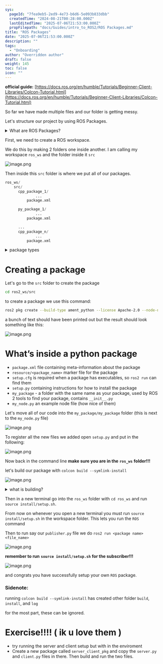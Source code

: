```yaml
---
sys:
  pageId: "7fea9eb5-2ed9-4e73-b6d6-5e093b833dbb"
  createdTime: "2024-08-21T00:28:00.000Z"
  lastEditedTime: "2025-07-06T21:53:00.000Z"
  propFilepath: "docs/Guides/intro_to_ROS2/ROS Packages.md"
title: "ROS Packages"
date: "2025-07-06T21:53:00.000Z"
description: ""
tags:
  - "Onboarding"
author: "Overridden author"
draft: false
weight: 145
toc: false
icon: ""
---
```


**official guide:** [https://docs.ros.org/en/humble/Tutorials/Beginner-Client-Libraries/Colcon-Tutorial.html](https://docs.ros.org/en/humble/Tutorials/Beginner-Client-Libraries/Colcon-Tutorial.html)

So far we have made multiple files and our folder is getting messy.

Let's structure our project by using ROS Packages.

<details>
      <summary>What are ROS Packages?</summary>
      ROS Packages are, as the name implies, packages of code that are highly sharable between ROS developers.
  </details>

First, we need to create a ROS workspace.

We do this by making 2 folders one inside another. I am calling my workspace `ros_ws` and the folder inside it `src`

![image.png](https://prod-files-secure.s3.us-west-2.amazonaws.com/d518164a-d88e-44d1-a4ee-3adb3bd8bce0/70706947-fd18-4537-a67b-e12946812d31/image.png?X-Amz-Algorithm=AWS4-HMAC-SHA256&X-Amz-Content-Sha256=UNSIGNED-PAYLOAD&X-Amz-Credential=ASIAZI2LB4663ZFIYJHY%2F20250803%2Fus-west-2%2Fs3%2Faws4_request&X-Amz-Date=20250803T051900Z&X-Amz-Expires=3600&X-Amz-Security-Token=IQoJb3JpZ2luX2VjEOv%2F%2F%2F%2F%2F%2F%2F%2F%2F%2FwEaCXVzLXdlc3QtMiJIMEYCIQCbL79GBXcTp%2BVdo8sH%2BM5k0RBmRJlvSRc1mzdGOdrlcQIhAKL%2BnziyYj3i7kHV8%2BQ1oz%2BlWXovb45%2B424gsZ5lXPafKv8DCCQQABoMNjM3NDIzMTgzODA1IgxZcQ%2BTOSj8qByItSEq3APq34%2FEzzTIuNWQPaqlujwO2JVEpIUnOW4f4iQw1IbMp9Lm3vQNG0JCDtccSQPXgRw63GYeiEsA8Xbcl5JS1IsQdtHogbVwXF%2FlhdlxadyPzk%2B6tcEjYAuDzELqGBhtS269LnCuY3vxw2wtXkHKG8E5D1mgL%2BOU5yBFeAfCnjAFGrtukqKz7Pje6LbO%2BtHsbJZMAoJ8mamlfy%2FY8bCr20Tf0wc7G93isg4xJd11M6vIj591NcE01YHE9sv7HcgDQU7CQ%2FrCr9wcj%2FO15%2FKHaTkF56rcWvxrdYWpt7mB1LSkVqs9%2BlQepFSr4AyuTZ05YfZKrcKK6m7BYnvgTp5l3Eti5njEDzGbc8v0KyQrajW6P3ci%2B1jkvc51bL23iaUl6fw31tz2Koc7tH079F2Ch2EWzn8mrQqbXdGKnb4UEEeg1jQSMt%2ByjQ6L%2F%2BN2FPj5zd%2Bon%2FZBqeHP3Hm4yAywFKJUbF6XtV9gKFuHVC60jnz3QsnEKxHMjrRQEKRafTcwIQPRjYejhCufl7DNL2fH6Uy99MY9u6jlpyi00qPe5t2p%2BlrizY6KZYCuSiCoyWUGy1sAHfwGFLGiQfSXrzNVKGgtWDevwu5frc%2BvPJIhR%2BuPbIrTmyD9bZk6ffnnTTDvn7vEBjqkAQCCodZLzN%2FXgOQOj7dlM6qEBL1BAsIud%2F6mH3p1N%2F7OHIpEgyLkKIUaDY7QAtUtxc4soPe%2F4Ov3Y2jz%2FMZWizOOV%2FZp2nVXTPTnH3gpVolyIDETpUJ1h0F4ecQXvH3RG2XNETO%2FwSUwFwzMdd8NbHKB9tM9%2BICVzeDDU85EchNK3tFvslaOAJia2oIjwVIExRUro0iPQp0gf%2FP1SqGLNOChTiqo&X-Amz-Signature=aa5db5dc1eb0d76eeb04e80a75fedcaeae9b3014633832076dbb835ba4900676&X-Amz-SignedHeaders=host&x-amz-checksum-mode=ENABLED&x-id=GetObject)

Then inside this `src` folder is where we put all of our packages.

```python
ros_ws/
    src/
      cpp_package_1/
		      ...
          package.xml

      py_package_1/
		      ...
          package.xml

      ...
      cpp_package_n/
		      ...
          package.xml

```

<details>

<summary>package types</summary>

packages can be either `C++` or python.

the intern file structure is different for each but for this guide we will stick to creating python packages

</details>

# Creating a package

Let's go to the `src` folder to create the package

```bash
cd ros2_ws/src
```

to create a package we use this command:

```bash
ros2 pkg create --build-type ament_python --license Apache-2.0 --node-name my_node my_package
```

a bunch of text should have been printed out but the result should look something like this:

![image.png](https://prod-files-secure.s3.us-west-2.amazonaws.com/d518164a-d88e-44d1-a4ee-3adb3bd8bce0/e6cf1e3f-8512-4a3e-b131-079f800bf3e8/image.png?X-Amz-Algorithm=AWS4-HMAC-SHA256&X-Amz-Content-Sha256=UNSIGNED-PAYLOAD&X-Amz-Credential=ASIAZI2LB4663ZFIYJHY%2F20250803%2Fus-west-2%2Fs3%2Faws4_request&X-Amz-Date=20250803T051900Z&X-Amz-Expires=3600&X-Amz-Security-Token=IQoJb3JpZ2luX2VjEOv%2F%2F%2F%2F%2F%2F%2F%2F%2F%2FwEaCXVzLXdlc3QtMiJIMEYCIQCbL79GBXcTp%2BVdo8sH%2BM5k0RBmRJlvSRc1mzdGOdrlcQIhAKL%2BnziyYj3i7kHV8%2BQ1oz%2BlWXovb45%2B424gsZ5lXPafKv8DCCQQABoMNjM3NDIzMTgzODA1IgxZcQ%2BTOSj8qByItSEq3APq34%2FEzzTIuNWQPaqlujwO2JVEpIUnOW4f4iQw1IbMp9Lm3vQNG0JCDtccSQPXgRw63GYeiEsA8Xbcl5JS1IsQdtHogbVwXF%2FlhdlxadyPzk%2B6tcEjYAuDzELqGBhtS269LnCuY3vxw2wtXkHKG8E5D1mgL%2BOU5yBFeAfCnjAFGrtukqKz7Pje6LbO%2BtHsbJZMAoJ8mamlfy%2FY8bCr20Tf0wc7G93isg4xJd11M6vIj591NcE01YHE9sv7HcgDQU7CQ%2FrCr9wcj%2FO15%2FKHaTkF56rcWvxrdYWpt7mB1LSkVqs9%2BlQepFSr4AyuTZ05YfZKrcKK6m7BYnvgTp5l3Eti5njEDzGbc8v0KyQrajW6P3ci%2B1jkvc51bL23iaUl6fw31tz2Koc7tH079F2Ch2EWzn8mrQqbXdGKnb4UEEeg1jQSMt%2ByjQ6L%2F%2BN2FPj5zd%2Bon%2FZBqeHP3Hm4yAywFKJUbF6XtV9gKFuHVC60jnz3QsnEKxHMjrRQEKRafTcwIQPRjYejhCufl7DNL2fH6Uy99MY9u6jlpyi00qPe5t2p%2BlrizY6KZYCuSiCoyWUGy1sAHfwGFLGiQfSXrzNVKGgtWDevwu5frc%2BvPJIhR%2BuPbIrTmyD9bZk6ffnnTTDvn7vEBjqkAQCCodZLzN%2FXgOQOj7dlM6qEBL1BAsIud%2F6mH3p1N%2F7OHIpEgyLkKIUaDY7QAtUtxc4soPe%2F4Ov3Y2jz%2FMZWizOOV%2FZp2nVXTPTnH3gpVolyIDETpUJ1h0F4ecQXvH3RG2XNETO%2FwSUwFwzMdd8NbHKB9tM9%2BICVzeDDU85EchNK3tFvslaOAJia2oIjwVIExRUro0iPQp0gf%2FP1SqGLNOChTiqo&X-Amz-Signature=c2626c4c3c23a3da0d7a47bb3c3af44f5d0fa0f9537102043723b7d6d53e05b9&X-Amz-SignedHeaders=host&x-amz-checksum-mode=ENABLED&x-id=GetObject)

# What’s inside a python package

- `package.xml` file containing meta-information about the package
- `resource/<package_name>` marker file for the package
- `setup.cfg` is required when a package has executables, so `ros2 run` can find them
- `setup.py` containing instructions for how to install the package
- `my_package` - a folder with the same name as your package, used by ROS 2 tools to find your package, contains `__init__.py`
- `my_node.py` an example node file (how nice of them)

Let's move all of our code into the `my_package/my_package` folder (this is next to the `my_node.py` file)

![image.png](https://prod-files-secure.s3.us-west-2.amazonaws.com/d518164a-d88e-44d1-a4ee-3adb3bd8bce0/9ce58f11-0da9-4d3e-b86d-506a9685d378/image.png?X-Amz-Algorithm=AWS4-HMAC-SHA256&X-Amz-Content-Sha256=UNSIGNED-PAYLOAD&X-Amz-Credential=ASIAZI2LB4663ZFIYJHY%2F20250803%2Fus-west-2%2Fs3%2Faws4_request&X-Amz-Date=20250803T051900Z&X-Amz-Expires=3600&X-Amz-Security-Token=IQoJb3JpZ2luX2VjEOv%2F%2F%2F%2F%2F%2F%2F%2F%2F%2FwEaCXVzLXdlc3QtMiJIMEYCIQCbL79GBXcTp%2BVdo8sH%2BM5k0RBmRJlvSRc1mzdGOdrlcQIhAKL%2BnziyYj3i7kHV8%2BQ1oz%2BlWXovb45%2B424gsZ5lXPafKv8DCCQQABoMNjM3NDIzMTgzODA1IgxZcQ%2BTOSj8qByItSEq3APq34%2FEzzTIuNWQPaqlujwO2JVEpIUnOW4f4iQw1IbMp9Lm3vQNG0JCDtccSQPXgRw63GYeiEsA8Xbcl5JS1IsQdtHogbVwXF%2FlhdlxadyPzk%2B6tcEjYAuDzELqGBhtS269LnCuY3vxw2wtXkHKG8E5D1mgL%2BOU5yBFeAfCnjAFGrtukqKz7Pje6LbO%2BtHsbJZMAoJ8mamlfy%2FY8bCr20Tf0wc7G93isg4xJd11M6vIj591NcE01YHE9sv7HcgDQU7CQ%2FrCr9wcj%2FO15%2FKHaTkF56rcWvxrdYWpt7mB1LSkVqs9%2BlQepFSr4AyuTZ05YfZKrcKK6m7BYnvgTp5l3Eti5njEDzGbc8v0KyQrajW6P3ci%2B1jkvc51bL23iaUl6fw31tz2Koc7tH079F2Ch2EWzn8mrQqbXdGKnb4UEEeg1jQSMt%2ByjQ6L%2F%2BN2FPj5zd%2Bon%2FZBqeHP3Hm4yAywFKJUbF6XtV9gKFuHVC60jnz3QsnEKxHMjrRQEKRafTcwIQPRjYejhCufl7DNL2fH6Uy99MY9u6jlpyi00qPe5t2p%2BlrizY6KZYCuSiCoyWUGy1sAHfwGFLGiQfSXrzNVKGgtWDevwu5frc%2BvPJIhR%2BuPbIrTmyD9bZk6ffnnTTDvn7vEBjqkAQCCodZLzN%2FXgOQOj7dlM6qEBL1BAsIud%2F6mH3p1N%2F7OHIpEgyLkKIUaDY7QAtUtxc4soPe%2F4Ov3Y2jz%2FMZWizOOV%2FZp2nVXTPTnH3gpVolyIDETpUJ1h0F4ecQXvH3RG2XNETO%2FwSUwFwzMdd8NbHKB9tM9%2BICVzeDDU85EchNK3tFvslaOAJia2oIjwVIExRUro0iPQp0gf%2FP1SqGLNOChTiqo&X-Amz-Signature=efd0bbd809d41f999323423884c9d551f18a01bc105d41101760338a6aecd777&X-Amz-SignedHeaders=host&x-amz-checksum-mode=ENABLED&x-id=GetObject)

To register all the new files we added open `setup.py` and put in the following:

![image.png](https://prod-files-secure.s3.us-west-2.amazonaws.com/d518164a-d88e-44d1-a4ee-3adb3bd8bce0/1cd7c262-4cae-4496-9d75-c178537d24a2/image.png?X-Amz-Algorithm=AWS4-HMAC-SHA256&X-Amz-Content-Sha256=UNSIGNED-PAYLOAD&X-Amz-Credential=ASIAZI2LB4663ZFIYJHY%2F20250803%2Fus-west-2%2Fs3%2Faws4_request&X-Amz-Date=20250803T051900Z&X-Amz-Expires=3600&X-Amz-Security-Token=IQoJb3JpZ2luX2VjEOv%2F%2F%2F%2F%2F%2F%2F%2F%2F%2FwEaCXVzLXdlc3QtMiJIMEYCIQCbL79GBXcTp%2BVdo8sH%2BM5k0RBmRJlvSRc1mzdGOdrlcQIhAKL%2BnziyYj3i7kHV8%2BQ1oz%2BlWXovb45%2B424gsZ5lXPafKv8DCCQQABoMNjM3NDIzMTgzODA1IgxZcQ%2BTOSj8qByItSEq3APq34%2FEzzTIuNWQPaqlujwO2JVEpIUnOW4f4iQw1IbMp9Lm3vQNG0JCDtccSQPXgRw63GYeiEsA8Xbcl5JS1IsQdtHogbVwXF%2FlhdlxadyPzk%2B6tcEjYAuDzELqGBhtS269LnCuY3vxw2wtXkHKG8E5D1mgL%2BOU5yBFeAfCnjAFGrtukqKz7Pje6LbO%2BtHsbJZMAoJ8mamlfy%2FY8bCr20Tf0wc7G93isg4xJd11M6vIj591NcE01YHE9sv7HcgDQU7CQ%2FrCr9wcj%2FO15%2FKHaTkF56rcWvxrdYWpt7mB1LSkVqs9%2BlQepFSr4AyuTZ05YfZKrcKK6m7BYnvgTp5l3Eti5njEDzGbc8v0KyQrajW6P3ci%2B1jkvc51bL23iaUl6fw31tz2Koc7tH079F2Ch2EWzn8mrQqbXdGKnb4UEEeg1jQSMt%2ByjQ6L%2F%2BN2FPj5zd%2Bon%2FZBqeHP3Hm4yAywFKJUbF6XtV9gKFuHVC60jnz3QsnEKxHMjrRQEKRafTcwIQPRjYejhCufl7DNL2fH6Uy99MY9u6jlpyi00qPe5t2p%2BlrizY6KZYCuSiCoyWUGy1sAHfwGFLGiQfSXrzNVKGgtWDevwu5frc%2BvPJIhR%2BuPbIrTmyD9bZk6ffnnTTDvn7vEBjqkAQCCodZLzN%2FXgOQOj7dlM6qEBL1BAsIud%2F6mH3p1N%2F7OHIpEgyLkKIUaDY7QAtUtxc4soPe%2F4Ov3Y2jz%2FMZWizOOV%2FZp2nVXTPTnH3gpVolyIDETpUJ1h0F4ecQXvH3RG2XNETO%2FwSUwFwzMdd8NbHKB9tM9%2BICVzeDDU85EchNK3tFvslaOAJia2oIjwVIExRUro0iPQp0gf%2FP1SqGLNOChTiqo&X-Amz-Signature=6576ae69b714e193421462e3a535a89e45b51686320f4f75933bc34c909645bb&X-Amz-SignedHeaders=host&x-amz-checksum-mode=ENABLED&x-id=GetObject)

Now back in the command line **make sure you are in the** **`ros_ws`** **folder!!!**

let's build our package with `colcon build --symlink-install`

![image.png](https://prod-files-secure.s3.us-west-2.amazonaws.com/d518164a-d88e-44d1-a4ee-3adb3bd8bce0/2f2a0d27-b173-48fd-b189-5f5c0ce65619/image.png?X-Amz-Algorithm=AWS4-HMAC-SHA256&X-Amz-Content-Sha256=UNSIGNED-PAYLOAD&X-Amz-Credential=ASIAZI2LB4663ZFIYJHY%2F20250803%2Fus-west-2%2Fs3%2Faws4_request&X-Amz-Date=20250803T051900Z&X-Amz-Expires=3600&X-Amz-Security-Token=IQoJb3JpZ2luX2VjEOv%2F%2F%2F%2F%2F%2F%2F%2F%2F%2FwEaCXVzLXdlc3QtMiJIMEYCIQCbL79GBXcTp%2BVdo8sH%2BM5k0RBmRJlvSRc1mzdGOdrlcQIhAKL%2BnziyYj3i7kHV8%2BQ1oz%2BlWXovb45%2B424gsZ5lXPafKv8DCCQQABoMNjM3NDIzMTgzODA1IgxZcQ%2BTOSj8qByItSEq3APq34%2FEzzTIuNWQPaqlujwO2JVEpIUnOW4f4iQw1IbMp9Lm3vQNG0JCDtccSQPXgRw63GYeiEsA8Xbcl5JS1IsQdtHogbVwXF%2FlhdlxadyPzk%2B6tcEjYAuDzELqGBhtS269LnCuY3vxw2wtXkHKG8E5D1mgL%2BOU5yBFeAfCnjAFGrtukqKz7Pje6LbO%2BtHsbJZMAoJ8mamlfy%2FY8bCr20Tf0wc7G93isg4xJd11M6vIj591NcE01YHE9sv7HcgDQU7CQ%2FrCr9wcj%2FO15%2FKHaTkF56rcWvxrdYWpt7mB1LSkVqs9%2BlQepFSr4AyuTZ05YfZKrcKK6m7BYnvgTp5l3Eti5njEDzGbc8v0KyQrajW6P3ci%2B1jkvc51bL23iaUl6fw31tz2Koc7tH079F2Ch2EWzn8mrQqbXdGKnb4UEEeg1jQSMt%2ByjQ6L%2F%2BN2FPj5zd%2Bon%2FZBqeHP3Hm4yAywFKJUbF6XtV9gKFuHVC60jnz3QsnEKxHMjrRQEKRafTcwIQPRjYejhCufl7DNL2fH6Uy99MY9u6jlpyi00qPe5t2p%2BlrizY6KZYCuSiCoyWUGy1sAHfwGFLGiQfSXrzNVKGgtWDevwu5frc%2BvPJIhR%2BuPbIrTmyD9bZk6ffnnTTDvn7vEBjqkAQCCodZLzN%2FXgOQOj7dlM6qEBL1BAsIud%2F6mH3p1N%2F7OHIpEgyLkKIUaDY7QAtUtxc4soPe%2F4Ov3Y2jz%2FMZWizOOV%2FZp2nVXTPTnH3gpVolyIDETpUJ1h0F4ecQXvH3RG2XNETO%2FwSUwFwzMdd8NbHKB9tM9%2BICVzeDDU85EchNK3tFvslaOAJia2oIjwVIExRUro0iPQp0gf%2FP1SqGLNOChTiqo&X-Amz-Signature=63660f098042d0bdd6c714afc2805880ed8ef629e6653dd20e2c291db2e1ed9d&X-Amz-SignedHeaders=host&x-amz-checksum-mode=ENABLED&x-id=GetObject)

<details>

<summary>what is building?</summary>

if you are a CS major at Rose-Hulman you will learn the answer to this in CSSE132

but TLDR; is it combines all the code files into one program that can be run easily 

</details>

Then in a new terminal go into the `ros_ws` folder with `cd ros_ws` and run `source install/setup.sh`. 

From now on whenever you open a new terminal you must run `source install/setup.sh` in the workspace folder. This lets you run the `ROS` command

Then to run say our `publisher.py` file we do `ros2 run <package name> <file_name>`

![image.png](https://prod-files-secure.s3.us-west-2.amazonaws.com/d518164a-d88e-44d1-a4ee-3adb3bd8bce0/4f4b1219-3a44-4632-aa0a-ce3471699f59/image.png?X-Amz-Algorithm=AWS4-HMAC-SHA256&X-Amz-Content-Sha256=UNSIGNED-PAYLOAD&X-Amz-Credential=ASIAZI2LB4663ZFIYJHY%2F20250803%2Fus-west-2%2Fs3%2Faws4_request&X-Amz-Date=20250803T051900Z&X-Amz-Expires=3600&X-Amz-Security-Token=IQoJb3JpZ2luX2VjEOv%2F%2F%2F%2F%2F%2F%2F%2F%2F%2FwEaCXVzLXdlc3QtMiJIMEYCIQCbL79GBXcTp%2BVdo8sH%2BM5k0RBmRJlvSRc1mzdGOdrlcQIhAKL%2BnziyYj3i7kHV8%2BQ1oz%2BlWXovb45%2B424gsZ5lXPafKv8DCCQQABoMNjM3NDIzMTgzODA1IgxZcQ%2BTOSj8qByItSEq3APq34%2FEzzTIuNWQPaqlujwO2JVEpIUnOW4f4iQw1IbMp9Lm3vQNG0JCDtccSQPXgRw63GYeiEsA8Xbcl5JS1IsQdtHogbVwXF%2FlhdlxadyPzk%2B6tcEjYAuDzELqGBhtS269LnCuY3vxw2wtXkHKG8E5D1mgL%2BOU5yBFeAfCnjAFGrtukqKz7Pje6LbO%2BtHsbJZMAoJ8mamlfy%2FY8bCr20Tf0wc7G93isg4xJd11M6vIj591NcE01YHE9sv7HcgDQU7CQ%2FrCr9wcj%2FO15%2FKHaTkF56rcWvxrdYWpt7mB1LSkVqs9%2BlQepFSr4AyuTZ05YfZKrcKK6m7BYnvgTp5l3Eti5njEDzGbc8v0KyQrajW6P3ci%2B1jkvc51bL23iaUl6fw31tz2Koc7tH079F2Ch2EWzn8mrQqbXdGKnb4UEEeg1jQSMt%2ByjQ6L%2F%2BN2FPj5zd%2Bon%2FZBqeHP3Hm4yAywFKJUbF6XtV9gKFuHVC60jnz3QsnEKxHMjrRQEKRafTcwIQPRjYejhCufl7DNL2fH6Uy99MY9u6jlpyi00qPe5t2p%2BlrizY6KZYCuSiCoyWUGy1sAHfwGFLGiQfSXrzNVKGgtWDevwu5frc%2BvPJIhR%2BuPbIrTmyD9bZk6ffnnTTDvn7vEBjqkAQCCodZLzN%2FXgOQOj7dlM6qEBL1BAsIud%2F6mH3p1N%2F7OHIpEgyLkKIUaDY7QAtUtxc4soPe%2F4Ov3Y2jz%2FMZWizOOV%2FZp2nVXTPTnH3gpVolyIDETpUJ1h0F4ecQXvH3RG2XNETO%2FwSUwFwzMdd8NbHKB9tM9%2BICVzeDDU85EchNK3tFvslaOAJia2oIjwVIExRUro0iPQp0gf%2FP1SqGLNOChTiqo&X-Amz-Signature=9f9932adcdbaf86595ea8283375ad86fac7b4554f49c74628a3ae7fd9d5cb52e&X-Amz-SignedHeaders=host&x-amz-checksum-mode=ENABLED&x-id=GetObject)

**remember to run** **`source install/setup.sh`** **for the subscriber!!!**

![image.png](https://prod-files-secure.s3.us-west-2.amazonaws.com/d518164a-d88e-44d1-a4ee-3adb3bd8bce0/02121119-dad4-49ec-8356-c956108b4243/image.png?X-Amz-Algorithm=AWS4-HMAC-SHA256&X-Amz-Content-Sha256=UNSIGNED-PAYLOAD&X-Amz-Credential=ASIAZI2LB4663ZFIYJHY%2F20250803%2Fus-west-2%2Fs3%2Faws4_request&X-Amz-Date=20250803T051900Z&X-Amz-Expires=3600&X-Amz-Security-Token=IQoJb3JpZ2luX2VjEOv%2F%2F%2F%2F%2F%2F%2F%2F%2F%2FwEaCXVzLXdlc3QtMiJIMEYCIQCbL79GBXcTp%2BVdo8sH%2BM5k0RBmRJlvSRc1mzdGOdrlcQIhAKL%2BnziyYj3i7kHV8%2BQ1oz%2BlWXovb45%2B424gsZ5lXPafKv8DCCQQABoMNjM3NDIzMTgzODA1IgxZcQ%2BTOSj8qByItSEq3APq34%2FEzzTIuNWQPaqlujwO2JVEpIUnOW4f4iQw1IbMp9Lm3vQNG0JCDtccSQPXgRw63GYeiEsA8Xbcl5JS1IsQdtHogbVwXF%2FlhdlxadyPzk%2B6tcEjYAuDzELqGBhtS269LnCuY3vxw2wtXkHKG8E5D1mgL%2BOU5yBFeAfCnjAFGrtukqKz7Pje6LbO%2BtHsbJZMAoJ8mamlfy%2FY8bCr20Tf0wc7G93isg4xJd11M6vIj591NcE01YHE9sv7HcgDQU7CQ%2FrCr9wcj%2FO15%2FKHaTkF56rcWvxrdYWpt7mB1LSkVqs9%2BlQepFSr4AyuTZ05YfZKrcKK6m7BYnvgTp5l3Eti5njEDzGbc8v0KyQrajW6P3ci%2B1jkvc51bL23iaUl6fw31tz2Koc7tH079F2Ch2EWzn8mrQqbXdGKnb4UEEeg1jQSMt%2ByjQ6L%2F%2BN2FPj5zd%2Bon%2FZBqeHP3Hm4yAywFKJUbF6XtV9gKFuHVC60jnz3QsnEKxHMjrRQEKRafTcwIQPRjYejhCufl7DNL2fH6Uy99MY9u6jlpyi00qPe5t2p%2BlrizY6KZYCuSiCoyWUGy1sAHfwGFLGiQfSXrzNVKGgtWDevwu5frc%2BvPJIhR%2BuPbIrTmyD9bZk6ffnnTTDvn7vEBjqkAQCCodZLzN%2FXgOQOj7dlM6qEBL1BAsIud%2F6mH3p1N%2F7OHIpEgyLkKIUaDY7QAtUtxc4soPe%2F4Ov3Y2jz%2FMZWizOOV%2FZp2nVXTPTnH3gpVolyIDETpUJ1h0F4ecQXvH3RG2XNETO%2FwSUwFwzMdd8NbHKB9tM9%2BICVzeDDU85EchNK3tFvslaOAJia2oIjwVIExRUro0iPQp0gf%2FP1SqGLNOChTiqo&X-Amz-Signature=6a2b3b59066b96b68d8a9e96a7486198cfd6bb6ba9e3cd75feaf8f93106ee227&X-Amz-SignedHeaders=host&x-amz-checksum-mode=ENABLED&x-id=GetObject)

and congrats you have successfully setup your own `ROS` package.

### Sidenote:

running `colcon build --symlink-install` has created other folder `build`, `install`, and `log`

for the most part, these can be ignored.

# Exercise!!!! ( ik u love them )

- try running the server and client setup but with in the enviroment
- Create a new package called `server_client_pkg` and copy the `server.py` and `client.py` files in there. Then build and run the two files.
